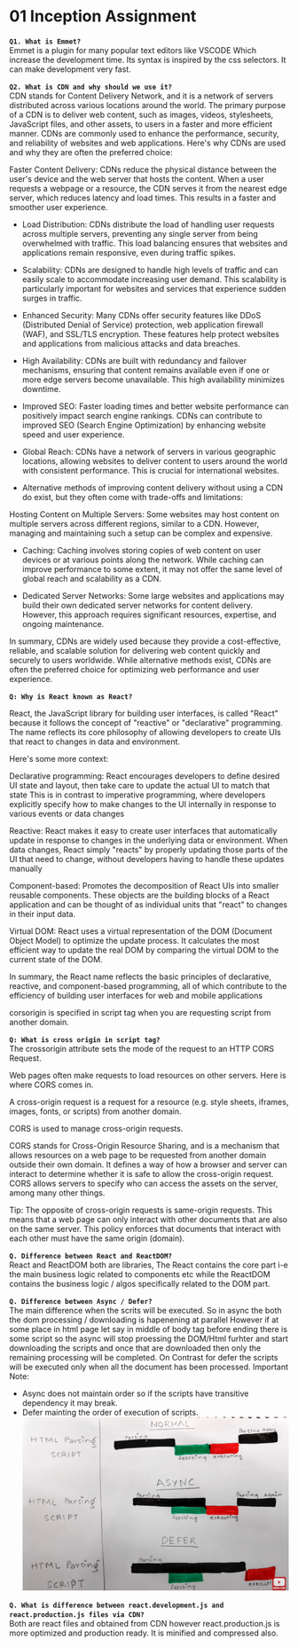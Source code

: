 # 01 Inception Assignment
**`Q1. What is Emmet?`** <br />
Emmet is a plugin for many popular text editors like VSCODE Which increase the development time. Its syntax is inspired by the css selectors. It can make development very fast.

**`Q2. What is CDN and why should we use it?`** <br />
CDN stands for Content Delivery Network, and it is a network of servers distributed across various locations around the world. The primary purpose of a CDN is to deliver web content, such as images, videos, stylesheets, JavaScript files, and other assets, to users in a faster and more efficient manner. CDNs are commonly used to enhance the performance, security, and reliability of websites and web applications. Here's why CDNs are used and why they are often the preferred choice:

Faster Content Delivery: CDNs reduce the physical distance between the user's device and the web server that hosts the content. When a user requests a webpage or a resource, the CDN serves it from the nearest edge server, which reduces latency and load times. This results in a faster and smoother user experience.

* Load Distribution: CDNs distribute the load of handling user requests across multiple servers, preventing any single server from being overwhelmed with traffic. This load balancing ensures that websites and applications remain responsive, even during traffic spikes.

* Scalability: CDNs are designed to handle high levels of traffic and can easily scale to accommodate increasing user demand. This scalability is particularly important for websites and services that experience sudden surges in traffic.

* Enhanced Security: Many CDNs offer security features like DDoS (Distributed Denial of Service) protection, web application firewall (WAF), and SSL/TLS encryption. These features help protect websites and applications from malicious attacks and data breaches.

* High Availability: CDNs are built with redundancy and failover mechanisms, ensuring that content remains available even if one or more edge servers become unavailable. This high availability minimizes downtime.

* Improved SEO: Faster loading times and better website performance can positively impact search engine rankings. CDNs can contribute to improved SEO (Search Engine Optimization) by enhancing website speed and user experience.

* Global Reach: CDNs have a network of servers in various geographic locations, allowing websites to deliver content to users around the world with consistent performance. This is crucial for international websites.

* Alternative methods of improving content delivery without using a CDN do exist, but they often come with trade-offs and limitations:

Hosting Content on Multiple Servers: Some websites may host content on multiple servers across different regions, similar to a CDN. However, managing and maintaining such a setup can be complex and expensive.

* Caching: Caching involves storing copies of web content on user devices or at various points along the network. While caching can improve performance to some extent, it may not offer the same level of global reach and scalability as a CDN.

* Dedicated Server Networks: Some large websites and applications may build their own dedicated server networks for content delivery. However, this approach requires significant resources, expertise, and ongoing maintenance.

In summary, CDNs are widely used because they provide a cost-effective, reliable, and scalable solution for delivering web content quickly and securely to users worldwide. While alternative methods exist, CDNs are often the preferred choice for optimizing web performance and user experience.

**`Q: Why is React known as React?`** <br />

React, the JavaScript library for building user interfaces, is called "React" because it follows the concept of "reactive" or "declarative" programming. The name reflects its core philosophy of allowing developers to create UIs that react to changes in data and environment.

Here's some more context:

Declarative programming: React encourages developers to define desired UI state and layout, then take care to update the actual UI to match that state This is in contrast to imperative programming, where developers explicitly specify how to make changes to the UI internally in response to various events or data changes

Reactive: React makes it easy to create user interfaces that automatically update in response to changes in the underlying data or environment. When data changes, React simply "reacts" by properly updating those parts of the UI that need to change, without developers having to handle these updates manually

Component-based: Promotes the decomposition of React UIs into smaller reusable components. These objects are the building blocks of a React application and can be thought of as individual units that "react" to changes in their input data.

Virtual DOM: React uses a virtual representation of the DOM (Document Object Model) to optimize the update process. It calculates the most efficient way to update the real DOM by comparing the virtual DOM to the current state of the DOM.

In summary, the React name reflects the basic principles of declarative, reactive, and component-based programming, all of which contribute to the efficiency of building user interfaces for web and mobile applications

corsorigin is specified in script tag when you are requesting script from another domain.

**`Q: What is cross origin in script tag?`** <br />
The crossorigin attribute sets the mode of the request to an HTTP CORS Request.

Web pages often make requests to load resources on other servers. Here is where CORS comes in.

A cross-origin request is a request for a resource (e.g. style sheets, iframes, images, fonts, or scripts) from another domain.

CORS is used to manage cross-origin requests.

CORS stands for Cross-Origin Resource Sharing, and is a mechanism that allows resources on a web page to be requested from another domain outside their own domain. It defines a way of how a browser and server can interact to determine whether it is safe to allow the cross-origin request. CORS allows servers to specify who can access the assets on the server, among many other things.

Tip: The opposite of cross-origin requests is same-origin requests. This means that a web page can only interact with other documents that are also on the same server. This policy enforces that documents that interact with each other must have the same origin (domain).

**`Q. Difference between React and ReactDOM?`** <br />
React and ReactDOM both are libraries, The React contains the core part i-e the main business logic related to components etc while the ReactDOM contains the business logic / algos specifically related to the DOM part.

**`Q. Difference between Async / Defer?`** <br />
The main difference when the scrits will be executed. So in async the both the dom processing / downloading is hapenening at parallel However if at some place in html page let say in middle of body tag before ending there is some script so the async will stop proessing the DOM/Html furhter and start downloading the scripts and once that are downloaded then only the remaining processing will be completed.
On Contrast for defer the scripts will be executed only when all the document has been processed.
Important Note:
* Async does not maintain order so if the scripts have transitive dependency it may break.
* Defer mainting the order of execution of scripts.
![Async_Defer](https://raw.githubusercontent.com/Asad-360/namaste-react/master/01_Inception/Async_Defer.PNG)

**`Q. What is difference between react.development.js and react.production.js files via CDN?`** <br />
Both are react files and obtained from CDN however react.production.js is more optimized and production ready. It is minified and compressed also.